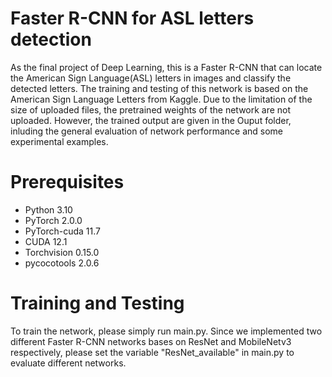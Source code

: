 # Faster R-CNN for ASL letters detection
As the final project of Deep Learning, this is a Faster R-CNN that can locate the American Sign Language(ASL) letters in images and classify the detected letters. The training and testing of this network is based on the American Sign Language Letters from Kaggle.
Due to the limitation of the size of uploaded files, the pretrained weights of the network are not uploaded. However, the trained output are given in the Ouput folder, inluding the general evaluation of network performance and some experimental examples.

# Prerequisites
* Python 3.10
* PyTorch 2.0.0
* PyTorch-cuda 11.7
* CUDA 12.1
* Torchvision 0.15.0
* pycocotools 2.0.6

# Training and Testing
To train the network, please simply run main.py. Since we implemented two different Faster R-CNN networks bases on ResNet and MobileNetv3 respectively, please set the variable "ResNet_available" in main.py to evaluate different networks.
